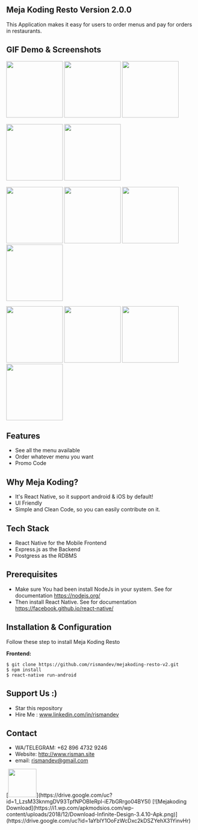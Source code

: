 ## Meja Koding Resto Version 2.0.0
This Application makes it easy for users to order menus and pay for orders in restaurants.

## GIF Demo & Screenshots

<p float="left">
  <img src="https://drive.google.com/uc?id=1PAIsVwFZJmahG2OE7EfU_mLq89tZSsMM" width="150" />
  <img src="https://drive.google.com/uc?id=1j6WEcCf_rQT1ES5-2wPtVKlawrNJvpUu" width="150"  />
  <img src="https://drive.google.com/uc?id=1GcDiR2Ut17lPIhhkgIXsd5nT9mjvvdYh" width="150"  />
</p>
<p float="left">
  <img src="https://drive.google.com/uc?id=10Zmeo-ub1B_s-CgevTbS0pJk2sP2Y4mt" width="150" />
  <img src="https://drive.google.com/uc?id=13obyVtDq5LjhWAlAj0FlKTeGB8G9uy6p" width="150"  />
</p>
<p float="left">
  <img src="https://drive.google.com/uc?id=1e71N6mpy7EJXyxjN45Nc-SQb5DPmMM81" width="150" />
  <img src="https://drive.google.com/uc?id=1DmQx5Cpw6sQvP-szefka2UqtbEq8Agfr" width="150"  />
  <img src="https://drive.google.com/uc?id=1Jj2g3i_eiY7MScfmdjjNLrdaDws93Cp6" width="150"  />
  <img src="https://drive.google.com/uc?id=12qkbI-7pwWXKxtNos6nXcEh9PbA-MU1Y" width="150"  />
</p>
<p float="left">
  <img src="https://drive.google.com/uc?id=1dT4a7f8mNmn4Si3cdqYQfN-AbtZ_A6f3" width="150" />
  <img src="https://drive.google.com/uc?id=1g9KZfDVg_26tN-cQVvw2Mle6k391ZlL-" width="150"  />
  <img src="https://drive.google.com/uc?id=1Sa_G8qSAzx8UOVdsJT6rMtNz8eE1-IdR" width="150"  />
  <img src="https://drive.google.com/uc?id=1puoJsBHV3vtBV3niy6aN8a5MyaaxB-vT" width="150"  />
</p>


## Features
* See all the menu available
* Order whatever menu you want
* Promo Code

## Why Meja Koding?
* It's React Native, so it support android & iOS by default!
* UI Friendly
* Simple and Clean Code, so you can easily contribute on it.

## Tech Stack
* React Native for the Mobile Frontend
* Express.js as the Backend
* Postgress as the RDBMS

## Prerequisites
* Make sure You had been install NodeJs in your system. See for documentation https://nodejs.org/
* Then install React Native. See for documentation https://facebook.github.io/react-native/


## Installation & Configuration
Follow these step to install Meja Koding Resto

**Frontend:**
```
$ git clone https://github.com/rismandev/mejakoding-resto-v2.git
$ npm install
$ react-native run-android 
```

## Support Us :)
* Star this repository
* Hire Me : www.linkedin.com/in/rismandev
## Contact 
  * WA/TELEGRAM: +62 896 4732 9246
  * Website: http://www.risman.site
  * email: rismandev@gmail.com
  
<p float="left">  
[<img width=75 src="https://cdn.dribbble.com/users/198461/screenshots/1087053/attachments/135506/Google_Slides_Icon.png">](https://drive.google.com/uc?id=1_LzsM33knmgDV93TpfNPOBIeRpl-iE7bGRrgo04BY5I)
[![Mejakoding Download](https://i1.wp.com/apkmodsios.com/wp-content/uploads/2018/12/Download-Infinite-Design-3.4.10-Apk.png)](https://drive.google.com/uc?id=1aYblY1OoFzWcDxc2kDSZYehX31YinvHr)
</p>
